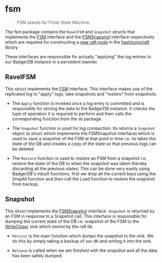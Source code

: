 # fsm

> FSM stands for Finite State Machine

The fsm package contains the `RavelFSM` and `Snapshot` structs that implements
the [FSM](https://pkg.go.dev/github.com/hashicorp/raft#FSM) interface and
the [FSMSnapshot](https://pkg.go.dev/github.com/hashicorp/raft#FSMSnapshot) interface respectively which are required
for constructing a [new raft node](https://pkg.go.dev/github.com/hashicorp/raft#NewRaft) in
the [hashicorp/raft](https://pkg.go.dev/github.com/hashicorp/raft) library

These interfaces are responsible for actually "applying" the log entries to our BadgerDB instance in a persistent
manner.

## RavelFSM

This struct implements the [FSM](https://pkg.go.dev/github.com/hashicorp/raft#FSM) interface. This interface makes use
of the replicated log to "apply" logs, take snapshots and "restore" from snapshots.

- The `Apply` function is invoked once a log entry is committed and is responsible for storing the data to the BadgerDB
  instance. It checks the type of operation it is required to perform and then calls the corresponding function from
  the `db` package.

- The `Snapshot` function is used for log compaction. Its returns a `Snapshot` object (a struct which implements the
  FSMSnapshot interface) which is used to save a snapshot of the FSM at that point in time i.e. its takes the state of
  the DB and creates a copy of the state so that previous logs can be deleted.

- The `Restore` function is used to restore an FSM from a snapshot i.e. restore the state of the DB to when the snapshot
  was taken thereby discarding all the previous states. This can be done very easily using BadgerDB's inbuilt functions,
  first we drop all the current keys using the DropAll function and then call the Load function to restore the snapshot
  from backup.

## Snapshot

This struct implements the [FSMSnapshot](https://pkg.go.dev/github.com/hashicorp/raft#FSMSnapshot) interface. `Snapshot`
is returned by an FSM in response to a Snapshot call. This interface is responsible for dumping the current state of the
DB i.e. snapshot of the FSM to the [WriteCloser](https://pkg.go.dev/github.com/hashicorp/raft#SnapshotSink)
sink which stored by the raft lib.

- `Persist` is the main function which dumps the snapshot to the sink. We do this by simply taking a backup of our db
  and writing it into the sink.

- `Release` is called when we are finished with the snapshot and all the data has been safely dumped.




